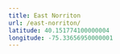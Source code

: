 ```yaml
---
title: East Norriton
url: /east-norriton/
latitude: 40.151774100000004
longitude: -75.33656950000001
---
```

